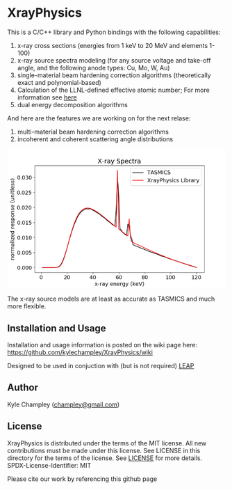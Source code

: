 # XrayPhysics
This is a C/C++ library and Python bindings with the following capabilities:
1) x-ray cross sections (energies from 1 keV to 20 MeV and elements 1-100)
2) x-ray source spectra modeling (for any source voltage and take-off angle, and the following anode types: Cu, Mo, W, Au)
3) single-material beam hardening correction algorithms (theoretically exact and polynomial-based)
4) Calculation of the LLNL-defined effective atomic number; For more information see [here](https://ieeexplore.ieee.org/document/8638824)
5) dual energy decomposition algorithms

And here are the features we are working on for the next relase:
1) multi-material beam hardening correction algorithms
2) incoherent and coherent scattering angle distributions

![The x-ray source models are at least as accurate as TASMICS and much more flexible.](https://github.com/kylechampley/XrayPhysics/blob/main/comparisonWithTASMICS.png)

The x-ray source models are at least as accurate as TASMICS and much more flexible.


## Installation and Usage

Installation and usage information is posted on the wiki page here: https://github.com/kylechampley/XrayPhysics/wiki

Designed to be used in conjuction with (but is not required) [LEAP](https://github.com/LLNL/LEAP) 

## Author
Kyle Champley (champley@gmail.com)


## License
XrayPhysics is distributed under the terms of the MIT license. All new contributions must be made under this license. See LICENSE in this directory for the terms of the license.
See [LICENSE](LICENSE) for more details.  
SPDX-License-Identifier: MIT  

Please cite our work by referencing this github page

